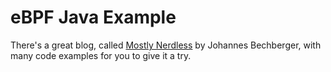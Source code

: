 # eBPF Java Example

There's a great blog, called [Mostly Nerdless](https://mostlynerdless.de/) by Johannes Bechberger, with many code examples for you to give it a try.
